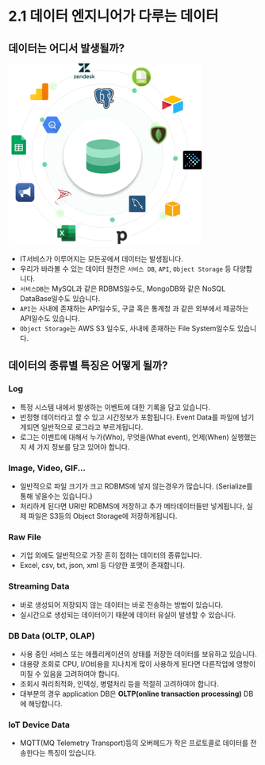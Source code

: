 # 2.1 데이터 엔지니어가 다루는 데이터

## 데이터는 어디서 발생될까?

<img src="./images/sub_page1_1.png" align="center">

- IT서비스가 이루어지는 모든곳에서 데이터는 발생됩니다.
- 우리가 바라볼 수 있는 데이터 원천은 `서비스 DB`, `API`, `Object Storage` 등 다양합니다.
- `서비스DB`는 MySQL과 같은 RDBMS일수도, MongoDB와 같은 NoSQL DataBase일수도 있습니다.
- `API`는 사내에 존재하는 API일수도, 구글 혹은 통계청 과 같은 외부에서 제공하는 API일수도 있습니다.
- `Object Storage`는 AWS S3 일수도, 사내에 존재하는 File System일수도 있습니다.

## 데이터의 종류별 특징은 어떻게 될까?

### Log

- 특정 시스템 내에서 발생하는 이벤트에 대한 기록을 담고 있습니다.
- 반정형 데이터라고 할 수 있고 시간정보가 포함됩니다. Event Data를 파일에 남기게되면 일반적으로 로그라고 부르게됩니다.
- 로그는 이벤트에 대해서 누가(Who), 무엇을(What event), 언제(When) 실행했는지 세 가지 정보를 담고 있어야 합니다.

### Image, Video, GIF...

- 일반적으로 파일 크기가 크고 RDBMS에 넣지 않는경우가 많습니다. (Serialize를 통해 넣을수는 있습니다.)
- 처리하게 된다면 URI만 RDBMS에 저장하고 추가 메타데이터들만 넣게됩니다, 실제 파일은 S3등의 Object Storage에 저장하게됩니다.

### Raw File

- 기업 외에도 일반적으로 가장 흔히 접하는 데이터의 종류입니다.
- Excel, csv, txt, json, xml 등 다양한 포맷이 존재합니다.

### Streaming Data

- 바로 생성되어 저장되지 않는 데이터는 바로 전송하는 방법이 있습니다.
- 실시간으로 생성되는 데이터이기 때문에 데이터 유실이 발생할 수 있습니다.

### DB Data (OLTP, OLAP)

- 사용 중인 서비스 또는 애플리케이션의 상태를 저장한 데이터를 보유하고 있습니다.
- 대용량 조회로 CPU, I/O비용을 지나치게 많이 사용하게 된다면 다른작업에 영향이 미칠 수 있음을 고려하여야 합니다.
- 조회시 쿼리최적화, 인덱싱, 병렬처리 등을 적절히 고려하여야 합니다.
- 대부분의 경우 application DB은 **OLTP(online transaction processing)** DB에 해당합니다.

### IoT Device Data

- MQTT(MQ Telemetry Transport)등의 오버헤드가 작은 프로토콜로 데이터를 전송한다는 특징이 있습니다.
